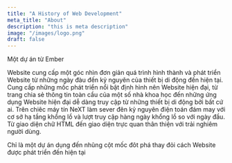 ```yaml
---
title: "A History of Web Development"
meta_title: "About"
description: "this is meta description"
image: "/images/logo.png"
draft: false
---
```


Một dự án từ Ember

Website cung cấp một góc nhìn đơn giản quá trình hình thành và phát triển Website từ những ngày đàu đến kỷ nguyên của thiết bị di động đến hiện tại. Cung cấp những mốc phát triển nổi bật định hình nên Website hiện đại, từ trang chia sẻ thông tin toàn cầu của một số nhà khoa học đến những ứng dụng Website hiện đại dễ dàng truy cập từ những thiết bị di động bởi bất cứ ai. Trên chiêc máy tín NeXT làm sever đên kỷ nguyên điện toán đám may với cơ sở hạ tầng khổng lồ và lượt truy cập hàng ngày khổng lồ so với ngày đầu. Từ giao diện chữ HTML đến giao diện trực quan thân thiện với trải nghiêm người dùng.

Chỉ là một dự án dụng đến nhũng cột mốc đôt phá thay đỏi cách Website được phát triển đến hiện tại

